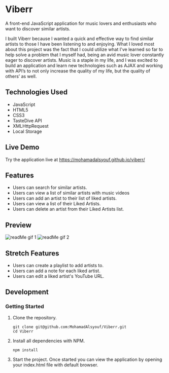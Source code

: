 # Viberr

A front-end JavaScript application for music lovers and enthusiasts who want to discover similar artists.

I built Viberr because I wanted a quick and effective way to find similar artists to those I have been listening to and enjoying. What I loved most about this project was the fact that I could utilize what I've learned so far to help solve a problem that I myself had, being an avid music lover constantly eager to discover artists. Music is a staple in my life, and I was excited to build an application and learn new technologies such as AJAX and working with API’s to not only increase the quality of my life, but the quality of others’ as well.

## Technologies Used

- JavaScript
- HTML5
- CSS3
- TasteDive API
- XMLHttpRequest
- Local Storage

## Live Demo

Try the application live at https://mohamadalsyouf.github.io/viberr/

## Features

- Users can search for similar artists.
- Users can view a list of similar artists with music videos
- Users can add an artist to their list of liked artists.
- Users can view a list of their Liked Artists.
- Users can delete an artist from their Liked Artists list.

## Preview
![readMe gif 1](https://user-images.githubusercontent.com/93749120/157151154-5acdb0c7-a95b-4fb6-8a96-0c955487fe59.gif)
![readMe gif 2](https://user-images.githubusercontent.com/93749120/157176334-30b7744d-cc7d-4ba6-9cae-fcf608aab7d0.gif)


## Stretch Features

- Users can create a playlist to add artists to.
- Users can add a note for each liked artist.
- Users can edit a liked artist's YouTube URL.

## Development

### Getting Started

1. Clone the repository.

    ```shell
    git clone git@github.com:MohamadAlsyouf/Viberr.git
    cd Viberr
    ```

1. Install all dependencies with NPM.

    ```shell
    npm install
    ```
    
1. Start the project. Once started you can view the application by opening your index.html file with default browser.
